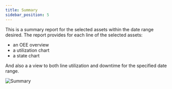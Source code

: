 ```yaml
---
title: Summary
sidebar_position: 5
---
```


This is a summary report for the selected assets within the date range desired.
The report provides for each line of the selected assets:
- an OEE overview
- a utilization chart
- a state chart

And also a a view to both line utilization and downtime for the specified date range.

![Summary](/img/SummaryOverview.png)


